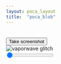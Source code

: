 ```yaml
---
layout: poca_layout
title:  "poca_blob"
---
```

<head>
    <script src="https://ajax.googleapis.com/ajax/libs/jquery/3.4.1/jquery.min.js"></script>
    <script src="https://cdn.jsdelivr.net/npm/p5@0.10.2/lib/p5.js"></script>
    <link rel="stylesheet" href="{{ site.baseurl }}/assets/styles/blog.css">
    <script src="{{ site.baseurl }}/assets/javascript/gif.worker.js"></script> 
    <script src="{{ site.baseurl }}/assets//javascript/Dulaunay.js"></script>
    <script src="{{ site.baseurl }}/assets/javascript/p5js_sketch_3.js"></script>
</head>

<script type="text/javascript" src="https://html2canvas.hertzen.com/dist/html2canvas.min.js"></script>

<style>
    .center-screen {
        position: absolute;
        width:70%;
        height:auto;
        top: 50%;
        left: 50%;
        margin-right: -50%;
        transform: translate(-50%, -50%);
    }
    .canvas-style {
        max-width: 100%;
        height: auto !important;
    }
</style>

<!-- Script -->
<script type='text/javascript'>
    //grab the context from your destination canvas
    var dest_ctx = null;// = destinationCanvas.getContext('2d');
    function screenshot(){
        html2canvas(document.body).then(function(canvas) {
            var ctx = canvas.getContext('2d');
            
            //grab the context from your destination canvas
            if (dest_ctx == null) {
                dest_ctx = ctx;
                //dest_ctx.scale(.5,.5);
                //canvas.style.width = 960;
                //canvas.style.height = 540;
                canvas.className += 'canvas-style' 
                console.log('appending canvas');
                document.getElementById('canvas-container').appendChild(canvas);
            }
            else {
                console.log("copying canvas");
                dest_ctx.drawImage(canvas, 0, 0);
                canvas = null;
            }
        });
    }
    setInterval(screenshot, 2000)
</script>

  <body>
    <div>
      
<div>
    <div class="container" style="max-width: 100%; margin-top: -30px; padding-top: 50px; padding-bottom: 50px;">
        <div class="row">
            <div class="col">
                <input type='button' id='but_screenshot' value='Take screenshot' onclick='screenshot();'><br/>
                <div class="col">
                    <img src="{{ site.baseurl }}/images/poca/vaporwave_glitch_1.gif" alt="vaporwave glitch">
                </div>
            </div>
            <div class="col">
                <div class="slidecontainer">
                    <input type="range" min="0" max="255" value="0" class="slider" id="myRange">
                </div>
            </div>
        </div>
    </div>
</div>

<div class="p5js pb-4 pt-2" id="sketch-holder">
      <!-- Our sketch will go here! -->
</div>

<div class='canvas-container center-screen' id='canvas-container'>

</div>
    </div>

  </body>
  

<script>

    var div = document.getElementById('canvas-container');
    var deg = 0;
    var refreshId = setInterval( function() 
        {
            deg += .05;
            div.style.webkitTransform = 'translate(-50%, -50%) rotate('+deg+'deg)'; 
            div.style.mozTransform    = 'translate(-50%, -50%) rotate('+deg+'deg)'; 
            div.style.msTransform     = 'translate(-50%, -50%) rotate('+deg+'deg)'; 
            div.style.oTransform      = 'translate(-50%, -50%) rotate('+deg+'deg)'; 
            div.style.transform       = 'translate(-50%, -50%) rotate('+deg+'deg)';
        }, 50);

    var slider = document.getElementById("myRange");

    slider.oninput = function() {
         var div = document.getElementById('body');
         color = this.value;
         document.body.style.backgroundImage = 'linear-gradient('+color+'deg, var(--color-highlight), rgb(1,1,'+color+'))';
    }

    //     div.style.webkitTransform = 'translate(-50%, -50%) rotate('+deg+'deg)'; 
    //     div.style.mozTransform    = 'translate(-50%, -50%) rotate('+deg+'deg)'; 
    //     div.style.msTransform     = 'translate(-50%, -50%) rotate('+deg+'deg)'; 
    //     div.style.oTransform      = 'translate(-50%, -50%) rotate('+deg+'deg)'; 
    //     div.style.transform       = 'translate(-50%, -50%) rotate('+deg+'deg)'; 
    // }
</script>